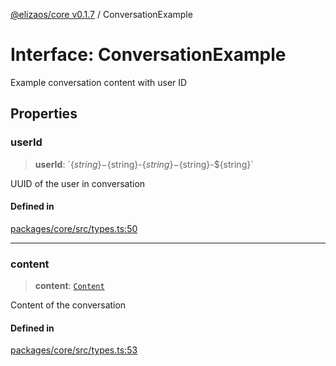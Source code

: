 [@elizaos/core v0.1.7](../index.md) / ConversationExample

# Interface: ConversationExample

Example conversation content with user ID

## Properties

### userId

> **userId**: \`$\{string\}-$\{string\}-$\{string\}-$\{string\}-$\{string\}\`

UUID of the user in conversation

#### Defined in

[packages/core/src/types.ts:50](https://github.com/elizaOS/eliza/blob/main/packages/core/src/types.ts#L50)

---

### content

> **content**: [`Content`](Content.md)

Content of the conversation

#### Defined in

[packages/core/src/types.ts:53](https://github.com/elizaOS/eliza/blob/main/packages/core/src/types.ts#L53)
